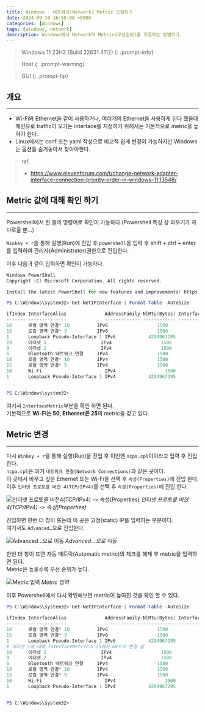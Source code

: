 ```yaml
---
title: Windows - 네트워크(Network) Metric 조절하기
date: 2024-09-10 16:55:00 +0900
categories: [Windows]
tags: [windows, network]
description: Windows에서 Network의 Metric(우선순위)를 조절하는 방법이다.
---
```


>Windows 11 23H2 (Build 22631.4112)
{: .prompt-info}

>Host
{: .prompt-warning}

>GUI
{: .prompt-tip}

## 개요
---

* Wi-Fi와 Ethernet을 같이 사용하거나, 여러개의 Ethernet을 사용하게 된다 했을때 메인으로 traffic이 오가는 interface를 지정하기 위해서는 기본적으로 metric을 높혀야 한다.
* Linux에서는 conf 또는 yaml 작성으로 비교적 쉽게 변경이 가능하지만 Windows는 옵션을 숨겨놓아서 찾아야한다.

> ref.
> - <https://www.elevenforum.com/t/change-network-adapter-interface-connection-priority-order-in-windows-11.13548/>

## Metric 값에 대해 확인 하기
---

Powershell에서 한 줄의 명령어로 확인이 가능하다.(Powershell 특성 상 외우기가 까다로울 뿐...)

`Winkey + r`을 통해 실행(Run)에 진입 후 `powershell`을 입력 후 shift + ctrl + enter를 입력하여 관리자(Administrator)권한으로 진입한다.

이후 다음과 같이 입력하면 확인이 가능하다.

```powershell
Windows PowerShell
Copyright (C) Microsoft Corporation. All rights reserved.

Install the latest PowerShell for new features and improvements! https://aka.ms/PSWindows

PS C:\Windows\system32> Get-NetIPInterface | Format-Table -AutoSize

ifIndex InterfaceAlias              AddressFamily NlMtu(Bytes) InterfaceMetric Dhcp     ConnectionState PolicyStore
------- --------------              ------------- ------------ --------------- ----     --------------- -----------
18      로컬 영역 연결* 10          IPv6                  1500              25 Disabled Disconnected    ActiveStore
15      로컬 영역 연결* 9           IPv6                  1500              25 Disabled Disconnected    ActiveStore
1       Loopback Pseudo-Interface 1 IPv6            4294967295              75 Disabled Connected       ActiveStore
19      이더넷 5                    IPv4                  1500              25 Disabled Connected       ActiveStore
9       이더넷 2                    IPv4                  1500              25 Enabled  Disconnected    ActiveStore
6       Bluetooth 네트워크 연결     IPv4                  1500              65 Enabled  Disconnected    ActiveStore
18      로컬 영역 연결* 10          IPv4                  1500              25 Disabled Disconnected    ActiveStore
15      로컬 영역 연결* 9           IPv4                  1500              25 Enabled  Disconnected    ActiveStore
10      Wi-Fi                       IPv4                  1500              50 Enabled  Disconnected    ActiveStore
1       Loopback Pseudo-Interface 1 IPv4            4294967295              75 Disabled Connected       ActiveStore


PS C:\Windows\system32>
```

여기서 `InterfaceMetric`부분을 확인 하면 된다.  
기본적으로 **Wi-Fi는 50, Ethernet은 25**의 metric을 갖고 있다.

## Metric 변경
---

다시 `Winkey + r`을 통해 실행(Run)을 진입 후 이번엔 `ncpa.cpl`이이라고 입력 후 진입한다.  
`ncpa.cpl`은 과거 `네트워크 연결(Network Connections)`과 같은 곳이다.  
이 곳에서 바꾸고 싶은 Ethernet 또는 Wi-Fi을 선택 후 `속성(Properties)`에 진입 한다.  
이후 `인터넷 프로토콜 버전 4(TCP/IPv4)`를 선택 후 `속성(Properties)`에 진입 한다.

![인터넷 프로토콜 버전4(TCP/IPv4) -> 속성(Properties)](/assets/img/post/windows/2024-09-10-windows-adjust_network_metric/1.png)
_인터넷 프로토콜 버전4(TCP/IPv4) -> 속성(Properties)_

진입하면 한번 더 창이 뜨는데 이 곳은 고정(static) IP를 입력하는 부분이다.  
여기서도 `Advanced…`으로 진입한다.

![Advanced...으로 이동](assets/img/post/windows/2024-09-10-windows-adjust_network_metric/2.png)
_Advanced...으로 이동_

한번 더 창이 뜨면 자동 매트릭(Automatic metric)의 체크를 해제 후 metric을 입력하면 된다.  
Metric은 높을수록 우선 순위가 높다.

![Metric 입력](assets/img/post/windows/2024-09-10-windows-adjust_network_metric/3.png)
_Metric 입력_

이후 Powershell에서 다시 확인해보면 metric이 높아진 것을 확인 할 수 있다.

```powershell
PS C:\Windows\system32> Get-NetIPInterface | Format-Table -AutoSize

ifIndex InterfaceAlias              AddressFamily NlMtu(Bytes) InterfaceMetric Dhcp     ConnectionState PolicyStore
------- --------------              ------------- ------------ --------------- ----     --------------- -----------
18      로컬 영역 연결* 10          IPv6                  1500              25 Disabled Disconnected    ActiveStore
15      로컬 영역 연결* 9           IPv6                  1500              25 Disabled Disconnected    ActiveStore
1       Loopback Pseudo-Interface 1 IPv6            4294967295              75 Disabled Connected       ActiveStore
# 이더넷 5에 대해 InterfaceMetric이 25에서 60으로 변경 됨
19      이더넷 5                    IPv4                  1500              60 Disabled Connected       ActiveStore
9       이더넷 2                    IPv4                  1500              25 Enabled  Disconnected    ActiveStore
6       Bluetooth 네트워크 연결     IPv4                  1500              65 Enabled  Disconnected    ActiveStore
18      로컬 영역 연결* 10          IPv4                  1500              25 Disabled Disconnected    ActiveStore
15      로컬 영역 연결* 9           IPv4                  1500              25 Enabled  Disconnected    ActiveStore
10      Wi-Fi                       IPv4                  1500              30 Enabled  Connected       ActiveStore
1       Loopback Pseudo-Interface 1 IPv4            4294967295              75 Disabled Connected       ActiveStore


PS C:\Windows\system32>
```